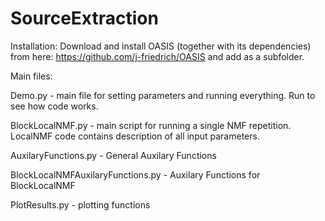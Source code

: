 # SourceExtraction

Installation:
Download and install OASIS (together with its dependencies) from here: https://github.com/j-friedrich/OASIS and add as a subfolder.

Main files:

Demo.py - main file for setting parameters and running everything. Run to see how code works.

BlockLocalNMF.py - main script for running a single NMF repetition. LocalNMF code contains description of all input parameters.

AuxilaryFunctions.py - General Auxilary Functions

BlockLocalNMFAuxilaryFunctions.py - Auxilary Functions for BlockLocalNMF

PlotResults.py - plotting functions
